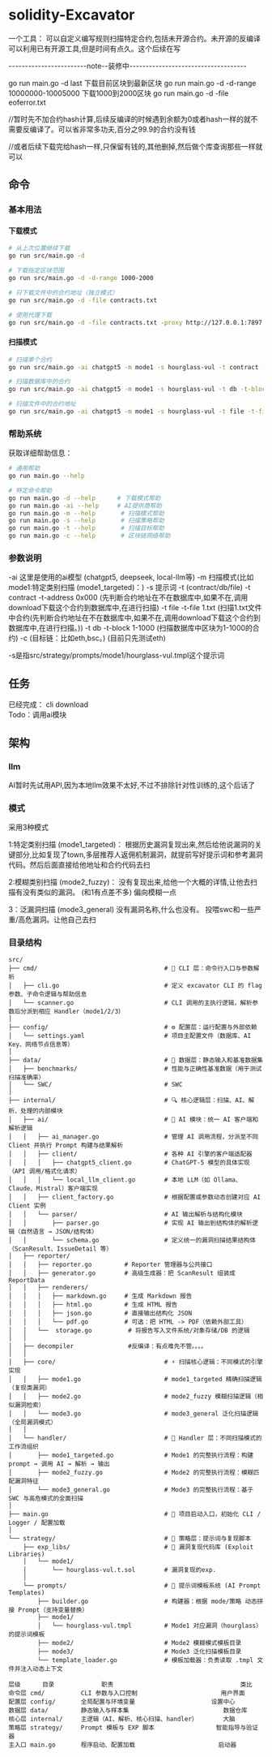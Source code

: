 # solidity-Excavator


一个工具： 可以自定义编写规则扫描特定合约,包括未开源合约。未开源的反编译可以利用已有开源工具,但是时间有点久。这个后续在写








------------------------note--装修中------------------------------------




go run main.go -d last  下载目前区块到最新区块
go run main.go -d -d-range 10000000-10005000  下载1000到2000区块
go run main.go -d -file eoferror.txt

//暂时先不加合约hash计算,后续反编译的时候遇到余额为0或者hash一样的就不需要反编译了。可以省非常多功夫,百分之99.9的合约没有钱

//或者后续下载完给hash一样,只保留有钱的,其他删掉,然后做个库查询那些一样就可以


## 命令

### 基本用法

#### 下载模式
```bash
# 从上次位置继续下载
go run src/main.go -d

# 下载指定区块范围
go run src/main.go -d -d-range 1000-2000

# 只下载文件中的合约地址（独立模式）
go run src/main.go -d -file contracts.txt

# 使用代理下载
go run src/main.go -d -file contracts.txt -proxy http://127.0.0.1:7897
```

#### 扫描模式
```bash
# 扫描单个合约
go run src/main.go -ai chatgpt5 -m mode1 -s hourglass-vul -t contract -t-address 0x000 -c eth

# 扫描数据库中的合约
go run src/main.go -ai chatgpt5 -m mode1 -s hourglass-vul -t db -t-block 1-1000 -c eth

# 扫描文件中的合约地址
go run src/main.go -ai chatgpt5 -m mode1 -s hourglass-vul -t file -t-file 1.txt -c eth
```

### 帮助系统

获取详细帮助信息：

```bash
# 通用帮助
go run main.go --help

# 特定命令帮助
go run main.go -d --help      # 下载模式帮助
go run main.go -ai --help     # AI提供商帮助
go run main.go -m --help       # 扫描模式帮助
go run main.go -s --help       # 扫描策略帮助
go run main.go -t --help       # 扫描目标帮助
go run main.go -c --help       # 区块链网络帮助
```

### 参数说明

-ai 这里是使用的ai模型 (chatgpt5, deepseek, local-llm等)
-m  扫描模式(比如 mode1:特定类别扫描 (mode1_targeted)：)
-s  提示词
-t (contract/db/file)
    -t contract -t-address 0x000 (先判断合约地址在不在数据库中,如果不在,调用download下载这个合约到数据库中,在进行扫描)
    -t file -t-file 1.txt (扫描1.txt文件中合约(先判断合约地址在不在数据库中,如果不在,调用download下载这个合约到数据库中,在进行扫描。))
    -t db -t-block 1-1000 (扫描数据库中区块为1-1000的合约)
-c (目标链：比如eth,bsc。) (目前只先测试eth)

-s是指src/strategy/prompts/mode1/hourglass-vul.tmpl这个提示词






## 任务
已经完成： cli   download  
Todo：调用ai模块



## 架构

### llm

AI暂时先试用API,因为本地llm效果不太好,不过不排除针对性训练的,这个后话了



### 模式
采用3种模式

1:特定类别扫描 (mode1_targeted)： 根据历史漏洞复现出来,然后给他说漏洞的关键部分,比如复现了town,多层推荐人返佣机制漏洞，就提前写好提示词和参考漏洞代码。然后后面直接给他地址和合约代码去扫

2:模糊类别扫描 (mode2_fuzzy)：    没有复现出来,给他一个大概的详情,让他去扫描有没有类似的漏洞。  (和1有点差不多)  偏向模糊一点

3：泛漏洞扫描 (mode3_general)     没有漏洞名称,什么也没有。 投喂swc和一些严重/高危漏洞。让他自己去扫

### 目录结构

```
src/
├── cmd/                                   # 🧠 CLI 层：命令行入口与参数解析
│   ├── cli.go                             # 定义 excavator CLI 的 flag 参数、子命令逻辑与帮助信息
│   └── scanner.go                         # CLI 调用的主执行逻辑，解析参数后分派到相应 Handler（mode1/2/3）
│
├── config/                                # ⚙️ 配置层：运行配置与外部依赖
│   └── settings.yaml                      # 项目主配置文件（数据库、AI Key、网络节点信息等）
│
├── data/                                  # 🧾 数据层：静态输入和基准数据集
│   ├── benchmarks/                        # 性能与正确性基准数据（用于测试扫描准确率）
│   └── SWC/                               # SWC
│
├── internal/                              # 🔍 核心逻辑层：扫描、AI、解析、处理的内部模块
│   ├── ai/                                # 🤖 AI 模块：统一 AI 客户端和解析逻辑
│   │   ├── ai_manager.go                  # 管理 AI 调用流程，分派至不同 Client 并执行 Prompt 构建与结果解析
│   │   ├── client/                        # 各种 AI 引擎的客户端适配器
│   │   │   ├── chatgpt5_client.go         # ChatGPT-5 模型的具体实现（API 调用/格式化请求）
│   │   │   └── local_llm_client.go        # 本地 LLM（如 Ollama、Claude、Mistral）客户端实现
│   │   ├── client_factory.go              # 根据配置或参数动态创建对应 AI Client 实例
│   │   └── parser/                        # AI 输出解析与结构化模块
│   │       ├── parser.go                  # 实现 AI 输出到结构体的解析逻辑（自然语言 → JSON/结构体）
│   │       └── schema.go                  # 定义统一的漏洞扫描结果结构体（ScanResult、IssueDetail 等）
│   ├── reporter/
│   │   ├── reporter.go         # Reporter 管理器与公共接口
│   │   ├── generator.go        # 高级生成器：把 ScanResult 组装成 ReportData
│   │   ├── renderers/
│   │   │   ├── markdown.go     # 生成 Markdown 报告
│   │   │   ├── html.go         # 生成 HTML 报告
│   │   │   ├── json.go         # 直接输出结构化 JSON
│   │   │   └── pdf.go          # 可选：把 HTML -> PDF（依赖外部工具）
│   │   └──  storage.go          # 将报告写入文件系统/对象存储/DB 的逻辑
│   │   
│   ├── decompiler               #反编译：有点难先不管。。。。
│   │
│   ├── core/                              # ⚡ 扫描核心逻辑：不同模式的引擎实现
│   │   ├── mode1.go                       # mode1_targeted 精确扫描逻辑（复现类漏洞）
│   │   ├── mode2.go                       # mode2_fuzzy 模糊扫描逻辑（相似漏洞检索）
│   │   └── mode3.go                       # mode3_general 泛化扫描逻辑（全局漏洞模式）
│   │
│   └── handler/                           # 🧩 Handler 层：不同扫描模式的工作流组织
│       ├── mode1_targeted.go              # Mode1 的完整执行流程：构建 prompt → 调用 AI → 解析 → 输出
│       ├── mode2_fuzzy.go                 # Mode2 的完整执行流程：模糊匹配漏洞特征
│       └── mode3_general.go               # Mode3 的完整执行流程：基于 SWC 与高危模式的全面扫描
│
├── main.go                                # 🚀 项目启动入口，初始化 CLI / Logger / 配置加载
│
└── strategy/                              # 🧱 策略层：提示词与复现脚本
    ├── exp_libs/                          # 🧪 漏洞复现代码库 (Exploit Libraries)
    │   └── mode1/
    │       └── hourglass-vul.t.sol        # 漏洞复现的exp.
    │
    └── prompts/                           # 💬 提示词模板系统 (AI Prompt Templates)
        ├── builder.go                     # 构建器：根据 mode/策略 动态拼接 Prompt（支持变量替换）
        ├── mode1/
        │   └── hourglass-vul.tmpl         # Mode1 对应漏洞（hourglass）的提示词模板
        ├── mode2/                         # Mode2 模糊模式模板目录
        ├── mode3/                         # Mode3 泛化扫描模板目录
        └── template_loader.go             # 模板加载器：负责读取 .tmpl 文件并注入动态上下文

```

```
层级   	目录	           职责	                                类比
命令层	cmd/	      CLI 参数与入口控制	                    用户界面
配置层	config/	      全局配置与环境变量	                    设置中心
数据层	data/	      静态输入与样本集	                        数据仓库
核心层	internal/	  主逻辑（AI、解析、核心扫描、handler）	    大脑
策略层	strategy/	  Prompt 模板与 EXP 脚本	                智能指导与验证器
主入口	main.go	      程序启动、配置加载	                      启动器
```


